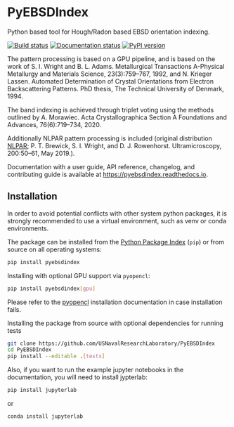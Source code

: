 # PyEBSDIndex

Python based tool for Hough/Radon based EBSD orientation indexing.

[![Build status](https://github.com/USNavalResearchLaboratory/PyEBSDIndex/actions/workflows/build.yml/badge.svg)](https://github.com/USNavalResearchLaboratory/PyEBSDIndex/actions/workflows/build.yml)
[![Documentation status](https://readthedocs.org/projects/pyebsdindex/badge/?version=latest)](https://pyebsdindex.readthedocs.io/en/latest/)
[![PyPI version](https://img.shields.io/pypi/v/pyebsdindex.svg)](https://pypi.python.org/pypi/pyebsdindex)

The pattern processing is based on a GPU pipeline, and is based on the work of S. I.
Wright and B. L. Adams. Metallurgical Transactions A-Physical Metallurgy and Materials
Science, 23(3):759–767, 1992, and N. Krieger Lassen. Automated Determination of Crystal
Orientations from Electron Backscattering Patterns. PhD thesis, The Technical University
of Denmark, 1994.

The band indexing is achieved through triplet voting using the methods outlined by A.
Morawiec. Acta Crystallographica Section A Foundations and Advances, 76(6):719–734,
2020.

Additionally NLPAR pattern processing is included (original distribution
[NLPAR](https://github.com/USNavalResearchLaboratory/NLPAR); P. T. Brewick, S. I.
Wright, and D. J. Rowenhorst. Ultramicroscopy, 200:50–61, May 2019.).

Documentation with a user guide, API reference, changelog, and contributing guide is
available at https://pyebsdindex.readthedocs.io.

## Installation
In order to avoid potential conflicts with other system python packages, it is strongly recommended 
to use a virtual environment, such as venv or conda environments.  

The package can be installed from the
[Python Package Index](https://pypi.org/project/pyebsdindex) (`pip`) or from source on
all operating systems:

```bash
pip install pyebsdindex
```

Installing with optional GPU support via `pyopencl`:

```bash
pip install pyebsdindex[gpu]
```

Please refer to the [pyopencl](https://documen.tician.de/pyopencl/misc.html)
installation documentation in case installation fails.

Installing the package from source with optional dependencies for running tests

```bash
git clone https://github.com/USNavalResearchLaboratory/PyEBSDIndex
cd PyEBSDIndex
pip install --editable .[tests]
```

Also, if you want to run the example jupyter notebooks in the documentation, 
you will need to install jypterlab:

```bash
pip install jupyterlab
```
or 
```bash
conda install jupyterlab
```
